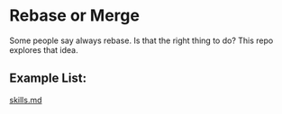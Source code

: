 # Rebase or Merge

Some people say always rebase.  Is that the right thing to do?
This repo explores that idea.

## Example List:

[skills.md](skills.md)

